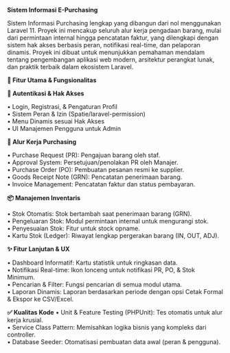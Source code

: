 **Sistem Informasi E-Purchasing**

Sistem Informasi Purchasing lengkap yang dibangun dari nol menggunakan Laravel 11. Proyek ini mencakup seluruh alur kerja pengadaan barang, mulai dari permintaan internal hingga pencatatan faktur, yang dilengkapi dengan sistem hak akses berbasis peran, notifikasi real-time, dan pelaporan dinamis. Proyek ini dibuat untuk menunjukkan pemahaman mendalam tentang pengembangan aplikasi web modern, arsitektur perangkat lunak, dan praktik terbaik dalam ekosistem Laravel.

**🚀 Fitur Utama & Fungsionalitas**

**🔐 Autentikasi & Hak Akses**

• Login, Registrasi, & Pengaturan Profil   
• Sistem Peran & Izin (Spatie/laravel-permission)   
• Menu Dinamis sesuai Hak Akses   
• UI Manajemen Pengguna untuk Admin

**🔄 Alur Kerja Purchasing**

• Purchase Request (PR): Pengajuan barang oleh staf.   
• Approval System: Persetujuan/penolakan PR oleh Manajer.   
• Purchase Order (PO): Pembuatan pesanan resmi ke supplier.   
• Goods Receipt Note (GRN): Pencatatan penerimaan barang.   
• Invoice Management: Pencatatan faktur dan status pembayaran.

**📦 Manajemen Inventaris**

• Stok Otomatis: Stok bertambah saat penerimaan barang (GRN).   
• Pengeluaran Stok: Modul permintaan internal untuk mengurangi stok.   
• Penyesuaian Stok: Fitur untuk stock opname.   
• Kartu Stok (Ledger): Riwayat lengkap pergerakan barang (IN, OUT, ADJ).

**✨ Fitur Lanjutan & UX**

• Dashboard Informatif: Kartu statistik untuk ringkasan data.   
• Notifikasi Real-time: Ikon lonceng untuk notifikasi PR, PO, & Stok Minimum.   
• Pencarian & Filter: Fungsi pencarian di semua modul utama.   
• Laporan Dinamis: Laporan berdasarkan periode dengan opsi Cetak Formal & Ekspor ke CSV/Excel.

**✅ Kualitas Kode**
• Unit & Feature Testing (PHPUnit): Tes otomatis untuk alur kerja krusial.   
• Service Class Pattern: Memisahkan logika bisnis yang kompleks dari controller.  
• Database Seeder: Otomatisasi pembuatan data awal (peran & pengguna).
